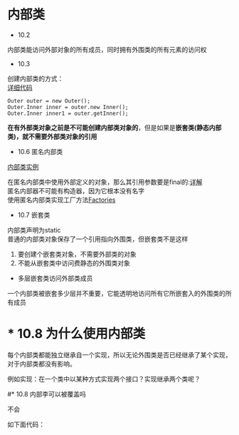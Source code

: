 # 内部类

* 10.2

内部类能访问外部对象的所有成员，同时拥有外围类的所有元素的访问权

* 10.3


创建内部类的方式：<br>
[详细代码](https://github.com/shanyao19940801/BookeNote/blob/master/ThinkingInJava/think-first/src/com/thinkf/chapter10/c01/Outer.java)

	Outer outer = new Outer();
	Outer.Inner inner = outer.new Inner();
	Outer.Inner inner1 = outer.getInner();

**在有外部类对象之前是不可能创建内部类对象的**，但是如果是**嵌套类(静态内部类)，就不需要外部类对象的引用**

* 10.6 匿名内部类

[内部类实例](https://github.com/shanyao19940801/BookeNote/blob/master/ThinkingInJava/think-first/src/com/thinkf/chapter10/c06/Parce17.java)

在匿名内部类中使用外部定义的对象，那么其引用参数要是final的:[详解](https://www.cnblogs.com/DarrenChan/p/5738957.html)<br>
匿名内部器不可能有构造器，因为它根本没有名字<br>
使用匿名内部类实现工厂方法[Factories](https://github.com/shanyao19940801/BookeNote/blob/master/ThinkingInJava/think-first/src/com/thinkf/chapter10/c06/Factories.java)

* 10.7 嵌套类

内部类声明为static<br>
普通的内部类对象保存了一个引用指向外围类，但嵌套类不是这样



1. 要创建个嵌套类对象，不需要外部类的对象
2. 不能从嵌套类中访问费静态的外围类对象

* 多层嵌套类访问外部类成员

一个内部类被嵌套多少层并不重要，它能透明地访问所有它所嵌套入的外围类的所有成员

# * 10.8 **为什么使用内部类**

每个内部类都能独立继承自一个实现，所以无论外围类是否已经继承了某个实现，对于内部类都没有影响。<br>

例如实现：在一个类中以某种方式实现两个接口？实现继承两个类呢？

#* 10.8 内部李可以被覆盖吗

不会

如下面代码：


